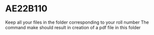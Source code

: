 # AE22B110
Keep all your files in the folder corresponding to your roll number
The command make should result in creation of a pdf file in this folder
